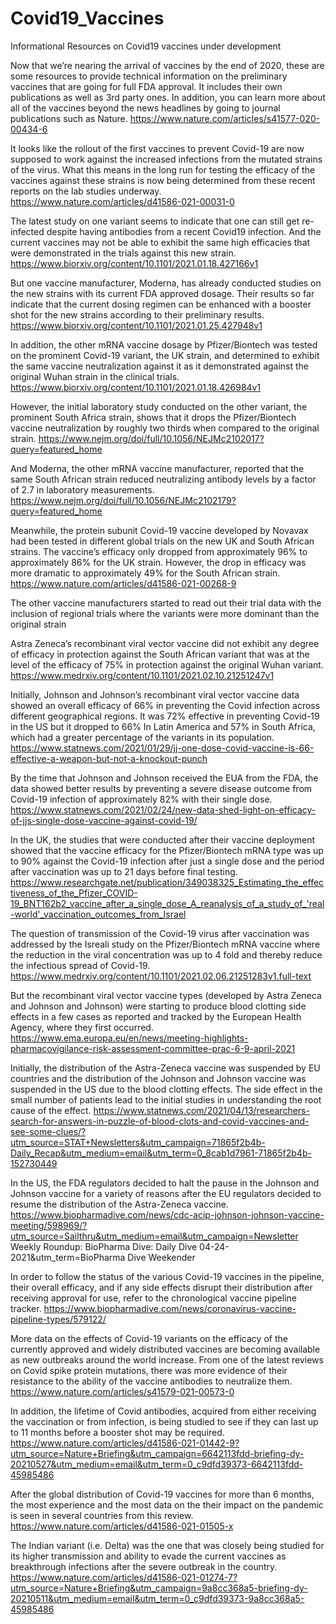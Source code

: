 # Covid19_Vaccines
Informational Resources on Covid19 vaccines under development

Now that we’re nearing the arrival of vaccines by the end of 2020, these are some resources to provide technical information on the preliminary vaccines that are going for full FDA approval. 
It includes their own publications as well as 3rd party ones. In addition, you can learn more about all of the vaccines beyond the news headlines by going to journal publications such as Nature.
https://www.nature.com/articles/s41577-020-00434-6

It looks like the rollout of the first vaccines to prevent Covid-19 are now supposed to work against the increased infections from the mutated strains of the  virus. What this means in the long run for testing the efficacy of  the vaccines against these strains is now being determined from these recent reports on the lab studies underway.
https://www.nature.com/articles/d41586-021-00031-0

The latest study on one variant seems to indicate that one can still get re-infected despite having antibodies from a recent Covid19 infection.  And the current vaccines may not be able to exhibit the same high efficacies that were demonstrated in the trials against  this new strain. 
https://www.biorxiv.org/content/10.1101/2021.01.18.427166v1

But one vaccine manufacturer, Moderna,  has already conducted studies on the new strains with its current FDA approved dosage. Their results so far indicate that the current  dosing regimen can be enhanced with a booster shot for the new strains according to their preliminary results.
https://www.biorxiv.org/content/10.1101/2021.01.25.427948v1

In addition, the other mRNA vaccine dosage by Pfizer/Biontech  was tested on the prominent Covid-19 variant, the UK strain, and determined to exhibit the same vaccine neutralization against it as it demonstrated against the original Wuhan strain in the clinical trials. 
https://www.biorxiv.org/content/10.1101/2021.01.18.426984v1

However, the initial laboratory study conducted on the other variant, the prominent South Africa strain, shows that it drops the Pfizer/Biontech vaccine neutralization by roughly two thirds when compared to the original strain.
https://www.nejm.org/doi/full/10.1056/NEJMc2102017?query=featured_home

And Moderna, the other mRNA vaccine manufacturer, reported that the same South African strain reduced neutralizing antibody levels by a factor of 2.7 in  laboratory measurements.
https://www.nejm.org/doi/full/10.1056/NEJMc2102179?query=featured_home

Meanwhile, the protein subunit Covid-19 vaccine developed by Novavax had been tested in different global trials on the new UK and South African strains. The vaccine’s efficacy only dropped from approximately 96%  to approximately 86% for the UK strain. However, the drop in efficacy was more dramatic to approximately 49% for the South African strain. 
https://www.nature.com/articles/d41586-021-00268-9

The other vaccine manufacturers started to read out their trial data with the inclusion of regional trials where the variants were more dominant than the original strain

Astra Zeneca’s  recombinant viral vector vaccine did not exhibit  any degree of efficacy in protection against the South African variant that was at the level of the  efficacy of 75% in protection against the original Wuhan variant. 
https://www.medrxiv.org/content/10.1101/2021.02.10.21251247v1

Initially, Johnson and Johnson’s recombinant viral vector vaccine data showed an overall efficacy of 66%  in preventing the Covid infection across different geographical regions. It was 72% effective in preventing Covid-19 in the US but it dropped to 66% In Latin America and 57% in South Africa, which had a greater percentage of the variants in its population. 
https://www.statnews.com/2021/01/29/jj-one-dose-covid-vaccine-is-66-effective-a-weapon-but-not-a-knockout-punch

By the time that Johnson and Johnson received the EUA from the FDA, the data showed better results by preventing a severe disease outcome from Covid-19 infection of approximately 82% with their single dose. 
https://www.statnews.com/2021/02/24/new-data-shed-light-on-efficacy-of-jjs-single-dose-vaccine-against-covid-19/

In the UK, the studies that were conducted after their vaccine deployment showed that the vaccine efficacy for the Pfizer/Biontech mRNA  type was  up to 90%  against the Covid-19 infection after just a single dose and  the period after vaccination was up to 21 days before final testing. 
https://www.researchgate.net/publication/349038325_Estimating_the_effectiveness_of_the_Pfizer_COVID-19_BNT162b2_vaccine_after_a_single_dose_A_reanalysis_of_a_study_of_'real-world'_vaccination_outcomes_from_Israel

The question of transmission of the Covid-19 virus after vaccination was addressed by the Isreali study on the Pfizer/Biontech mRNA vaccine where the reduction in the viral concentration was up to 4 fold and thereby reduce the infectious spread of Covid-19. 
https://www.medrxiv.org/content/10.1101/2021.02.06.21251283v1.full-text

But the recombinant viral vector vaccine types (developed by Astra Zeneca and Johnson and Johnson) were starting to produce blood clotting side effects in a few cases as reported and tracked by the European Health Agency, where they first occurred. 
https://www.ema.europa.eu/en/news/meeting-highlights-pharmacovigilance-risk-assessment-committee-prac-6-9-april-2021

Initially, the distribution of the Astra-Zeneca vaccine was suspended by EU countries and the  distribution of the Johnson and Johnson vaccine was suspended in the US due to the blood clotting effects. The side effect in the small number of patients lead to the initial studies in understanding the root cause of the effect. 
https://www.statnews.com/2021/04/13/researchers-search-for-answers-in-puzzle-of-blood-clots-and-covid-vaccines-and-see-some-clues/?utm_source=STAT+Newsletters&utm_campaign=71865f2b4b-Daily_Recap&utm_medium=email&utm_term=0_8cab1d7961-71865f2b4b-152730449

In the US, the FDA regulators decided to halt the pause in the Johnson and Johnson vaccine for a variety of reasons after the EU regulators decided to resume the distribution of the Astra-Zeneca vaccine. 
https://www.biopharmadive.com/news/cdc-acip-johnson-johnson-vaccine-meeting/598969/?utm_source=Sailthru&utm_medium=email&utm_campaign=Newsletter Weekly Roundup: BioPharma Dive: Daily Dive 04-24-2021&utm_term=BioPharma Dive Weekender

In order to follow the status of the various Covid-19 vaccines in the pipeline, their overall efficacy,  and if any side effects disrupt their distribution after receiving approval for use, refer to the chronological vaccine pipeline tracker.
https://www.biopharmadive.com/news/coronavirus-vaccine-pipeline-types/579122/

More data on the effects of Covid-19 variants  on the efficacy of the currently approved and widely distributed  vaccines are becoming available as new outbreaks around the world increase. 
From one of the latest reviews on Covid spike protein mutations, there was more evidence of their resistance to the ability of the  vaccine antibodies to neutralize them.   https://www.nature.com/articles/s41579-021-00573-0

In addition, the lifetime of Covid antibodies, acquired from either receiving the vaccination or from infection, is being studied to see if  they can last up to 11 months before a booster shot may be required. 
https://www.nature.com/articles/d41586-021-01442-9?utm_source=Nature+Briefing&utm_campaign=6642113fdd-briefing-dy-20210527&utm_medium=email&utm_term=0_c9dfd39373-6642113fdd-45985486

After the global distribution of  Covid-19 vaccines for more than 6 months, the most experience and the most data on the their impact on the pandemic  is seen in several countries from this review. 
https://www.nature.com/articles/d41586-021-01505-x

The Indian variant (i.e. Delta) was the one that was closely being studied  for its higher transmission and ability to evade  the current vaccines as  breakthrough infections after the severe outbreak in the country. 
https://www.nature.com/articles/d41586-021-01274-7?utm_source=Nature+Briefing&utm_campaign=9a8cc368a5-briefing-dy-20210511&utm_medium=email&utm_term=0_c9dfd39373-9a8cc368a5-45985486

